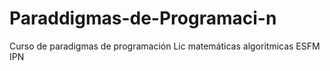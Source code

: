 # Paraddigmas-de-Programaci-n
Curso de paradigmas de programación Lic matemáticas algoritmicas ESFM IPN
